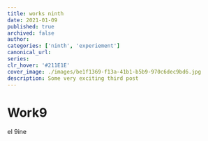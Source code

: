 ```yaml
---
title: works ninth
date: 2021-01-09
published: true
archived: false
author:
categories: ['ninth', 'experiement']
canonical_url:
series:
clr_hover: '#211E1E'
cover_image: ./images/be1f1369-f13a-41b1-b5b9-970c6dec9bd6.jpg
description: Some very exciting third post
---
```


# Work9

el 9ine